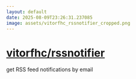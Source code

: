 ```yaml
---
layout: default
date: 2025-08-09T23:26:31.237085
image: assets/vitorfhc_rssnotifier_cropped.png
---
```


# [vitorfhc/rssnotifier](https://github.com/vitorfhc/rssnotifier)

get RSS feed notifications by email
